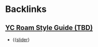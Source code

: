 
# Backlinks
## [YC Roam Style Guide (TBD)](<YC Roam Style Guide (TBD).md>)
- {{[slider](<slider.md>)}

